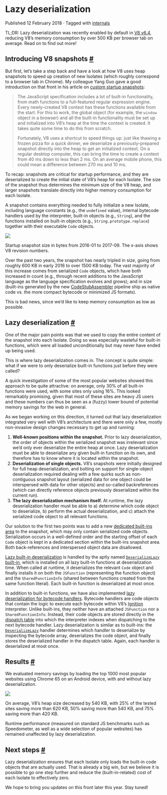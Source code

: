 Lazy deserialization
====================

Published 12 February 2018 · Tagged with [internals](/blog/tags/internals)

TL;DR: Lazy deserialization was recently enabled by default in [V8 v6.4](/blog/v8-release-64), reducing V8’s memory consumption by over 500 KB per browser tab on average. Read on to find out more!

Introducing V8 snapshots [#](#introducing-v8-snapshots)
-------------------------------------------------------

But first, let’s take a step back and have a look at how V8 uses heap snapshots to speed up creation of new Isolates (which roughly correspond to a browser tab in Chrome). My colleague Yang Guo gave a good introduction on that front in his article on [custom startup snapshots](/blog/custom-startup-snapshots):

> The JavaScript specification includes a lot of built-in functionality, from math functions to a full-featured regular expression engine. Every newly-created V8 context has these functions available from the start. For this to work, the global object (for example, the `window` object in a browser) and all the built-in functionality must be set up and initialized into V8’s heap at the time the context is created. It takes quite some time to do this from scratch.
> 
> Fortunately, V8 uses a shortcut to speed things up: just like thawing a frozen pizza for a quick dinner, we deserialize a previously-prepared snapshot directly into the heap to get an initialized context. On a regular desktop computer, this can bring the time to create a context from 40 ms down to less than 2 ms. On an average mobile phone, this could mean a difference between 270 ms and 10 ms.

To recap: snapshots are critical for startup performance, and they are deserialized to create the initial state of V8’s heap for each Isolate. The size of the snapshot thus determines the minimum size of the V8 heap, and larger snapshots translate directly into higher memory consumption for each Isolate.

A snapshot contains everything needed to fully initialize a new Isolate, including language constants (e.g., the `undefined` value), internal bytecode handlers used by the interpreter, built-in objects (e.g., `String`), and the functions installed on built-in objects (e.g., `String.prototype.replace`) together with their executable `Code` objects.

![](/_img/lazy-deserialization/startup-snapshot-size.png)

Startup snapshot size in bytes from 2016-01 to 2017-09. The x-axis shows V8 revision numbers.

Over the past two years, the snapshot has nearly tripled in size, going from roughly 600 KB in early 2016 to over 1500 KB today. The vast majority of this increase comes from serialized `Code` objects, which have both increased in count (e.g., through recent additions to the JavaScript language as the language specification evolves and grows); and in size (built-ins generated by the new [CodeStubAssembler](/blog/csa) pipeline ship as native code vs. the more compact bytecode or minimized JS formats).

This is bad news, since we’d like to keep memory consumption as low as possible.

Lazy deserialization [#](#lazy-deserialization)
-----------------------------------------------

One of the major pain points was that we used to copy the entire content of the snapshot into each Isolate. Doing so was especially wasteful for built-in functions, which were all loaded unconditionally but may never have ended up being used.

This is where lazy deserialization comes in. The concept is quite simple: what if we were to only deserialize built-in functions just before they were called?

A quick investigation of some of the most popular websites showed this approach to be quite attractive: on average, only 30% of all built-in functions were used, with some sites only using 16%. This looked remarkably promising, given that most of these sites are heavy JS users and these numbers can thus be seen as a (fuzzy) lower bound of potential memory savings for the web in general.

As we began working on this direction, it turned out that lazy deserialization integrated very well with V8’s architecture and there were only a few, mostly non-invasive design changes necessary to get up and running:

1.  **Well-known positions within the snapshot.** Prior to lazy deserialization, the order of objects within the serialized snapshot was irrelevant since we’d only ever deserialize the entire heap at once. Lazy deserialization must be able to deserialize any given built-in function on its own, and therefore has to know where it is located within the snapshot.
2.  **Deserialization of single objects.** V8’s snapshots were initially designed for full heap deserialization, and bolting on support for single-object deserialization required dealing with a few quirks such as non-contiguous snapshot layout (serialized data for one object could be interspersed with data for other objects) and so-called backreferences (which can directly reference objects previously deserialized within the current run).
3.  **The lazy deserialization mechanism itself.** At runtime, the lazy deserialization handler must be able to a) determine which code object to deserialize, b) perform the actual deserialization, and c) attach the serialized code object to all relevant functions.

Our solution to the first two points was to add a new [dedicated built-ins area](https://cs.chromium.org/chromium/src/v8/src/snapshot/snapshot.h?l=55&rcl=f5b1d1d4f29b238ca2f0a13bf3a7b7067854592d) to the snapshot, which may only contain serialized code objects. Serialization occurs in a well-defined order and the starting offset of each `Code` object is kept in a dedicated section within the built-ins snapshot area. Both back-references and interspersed object data are disallowed.

[Lazy built-in deserialization](https://goo.gl/dxkYDZ) is handled by the aptly named [`DeserializeLazy` built-in](https://cs.chromium.org/chromium/src/v8/src/builtins/x64/builtins-x64.cc?l=1355&rcl=f5b1d1d4f29b238ca2f0a13bf3a7b7067854592d), which is installed on all lazy built-in functions at deserialization time. When called at runtime, it deserializes the relevant `Code` object and finally installs it on both the `JSFunction` (representing the function object) and the `SharedFunctionInfo` (shared between functions created from the same function literal). Each built-in function is deserialized at most once.

In addition to built-in functions, we have also implemented [lazy deserialization for bytecode handlers](https://goo.gl/QxZBL2). Bytecode handlers are code objects that contain the logic to execute each bytecode within V8’s [Ignition](/blog/ignition-interpreter) interpreter. Unlike built-ins, they neither have an attached `JSFunction` nor a `SharedFunctionInfo`. Instead, their code objects are stored directly in the [dispatch table](https://cs.chromium.org/chromium/src/v8/src/interpreter/interpreter.h?l=94&rcl=f5b1d1d4f29b238ca2f0a13bf3a7b7067854592d) into which the interpreter indexes when dispatching to the next bytecode handler. Lazy deserialization is similar as to built-ins: the [`DeserializeLazy`](https://cs.chromium.org/chromium/src/v8/src/interpreter/interpreter-generator.cc?l=3247&rcl=f5b1d1d4f29b238ca2f0a13bf3a7b7067854592d) handler determines which handler to deserialize by inspecting the bytecode array, deserializes the code object, and finally stores the deserialized handler in the dispatch table. Again, each handler is deserialized at most once.

Results [#](#results)
---------------------

We evaluated memory savings by loading the top 1000 most popular websites using Chrome 65 on an Android device, with and without lazy deserialization.

![](/_img/lazy-deserialization/memory-savings.png)

On average, V8’s heap size decreased by 540 KB, with 25% of the tested sites saving more than 620 KB, 50% saving more than 540 KB, and 75% saving more than 420 KB.

Runtime performance (measured on standard JS benchmarks such as Speedometer, as well as a wide selection of popular websites) has remained unaffected by lazy deserialization.

Next steps [#](#next-steps)
---------------------------

Lazy deserialization ensures that each Isolate only loads the built-in code objects that are actually used. That is already a big win, but we believe it is possible to go one step further and reduce the (built-in-related) cost of each Isolate to effectively zero.

We hope to bring you updates on this front later this year. Stay tuned!